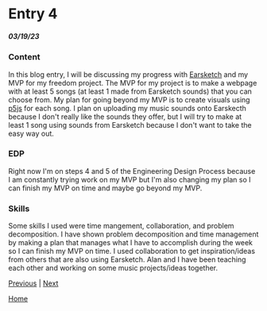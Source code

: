 # Entry 4
##### 03/19/23

### Content

In this blog entry, I will be discussing my progress with [Earsketch](https://earsketch.gatech.edu/landing/#/learn) and my MVP for my freedom project. The MVP for my project is to make a webpage with at least 5 songs (at least 1 made from Earsketch sounds) that you can choose from. My plan for going beyond my MVP is to create visuals using [p5js](https://p5js.org/) for each song.
I plan on uploading my music sounds onto Earskecth because I don't really like the sounds they offer, but I will try to make at least 1 song using sounds from Earsketch because I don't want to take the easy way out.

### EDP

Right now I'm on steps 4 and 5 of the Engineering Design Process because I am constantly trying work on my MVP but I'm also changing my plan so I can finish my MVP on time and maybe go beyond my MVP.

### Skills

Some skills I used were time mangement, collaboration, and problem decomposition. I have shown problem decomposition and time management by making a plan that manages what I have to accomplish during the week so I can finish my MVP on time. I used collaboration to get inspiration/ideas from others that are also using Earsketch. Alan and I have been teaching each other and working on some music projects/ideas together.

[Previous](entry03.md) | [Next](entry05.md)

[Home](../README.md)